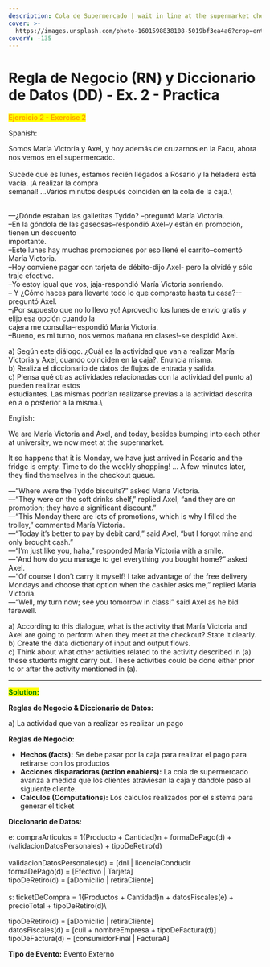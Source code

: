 ```yaml
---
description: Cola de Supermercado | wait in line at the supermarket checkout
cover: >-
  https://images.unsplash.com/photo-1601598838108-5019bf3ea4a6?crop=entropy&cs=srgb&fm=jpg&ixid=M3wxOTcwMjR8MHwxfHNlYXJjaHwyfHxzdXBlcm1hcmtldCUyMGxpbmV8ZW58MHx8fHwxNzQ0Mjk4MjQ4fDA&ixlib=rb-4.0.3&q=85
coverY: -135
---
```


# Regla de Negocio (RN) y Diccionario de Datos (DD) - Ex. 2 - Practica

<mark style="color:orange;">**Ejercicio 2 - Exercise 2**</mark>

Spanish:

Somos María Victoria y Axel, y hoy además de cruzarnos en la Facu, ahora nos vemos en el supermercado.&#x20;\
\
Sucede que es lunes, estamos recién llegados a Rosario y la heladera está vacía. ¡A realizar la compra\
semanal! ...Varios minutos después coinciden en la cola de la caja.\
\
—¿Dónde estaban las galletitas Tyddo? –preguntó María Victoria.\
–En la góndola de las gaseosas–respondió Axel–y están en promoción, tienen un descuento\
importante.\
–Este lunes hay muchas promociones por eso llené el carrito–comentó María Victoria.\
–Hoy conviene pagar con tarjeta de débito-dijo Axel- pero la olvidé y sólo traje efectivo.\
–Yo estoy igual que vos, jaja-respondió María Victoria sonriendo.\
– Y ¿Cómo haces para llevarte todo lo que compraste hasta tu casa?--preguntó Axel.\
–¡Por supuesto que no lo llevo yo! Aprovecho los lunes de envío gratis y elijo esa opción cuando la\
cajera me consulta–respondió María Victoria.\
–Bueno, es mi turno, nos vemos mañana en clases!-se despidió Axel.

a) Según este diálogo. ¿Cuál es la actividad que van a realizar María Victoria y Axel, cuando coinciden en la&#x20;caja?. Enuncia misma.\
b) Realiza el diccionario de datos de flujos de entrada y salida.\
c) Piensa qué otras actividades relacionadas con la actividad del punto a) pueden realizar estos\
estudiantes. Las mismas podrían realizarse previas a la actividad descrita en a o posterior a la misma.\


English:

We are María Victoria and Axel, and today, besides bumping into each other at university, we now meet at the supermarket.

It so happens that it is Monday, we have just arrived in Rosario and the fridge is empty. Time to do the weekly shopping! … A few minutes later, they find themselves in the checkout queue.

—“Where were the Tyddo biscuits?” asked María Victoria.\
—“They were on the soft drinks shelf,” replied Axel, “and they are on promotion; they have a significant discount.”\
—“This Monday there are lots of promotions, which is why I filled the trolley,” commented María Victoria.\
—“Today it’s better to pay by debit card,” said Axel, “but I forgot mine and only brought cash.”\
—“I’m just like you, haha,” responded María Victoria with a smile.\
—“And how do you manage to get everything you bought home?” asked Axel.\
—“Of course I don’t carry it myself! I take advantage of the free delivery Mondays and choose that option when the cashier asks me,” replied María Victoria.\
—“Well, my turn now; see you tomorrow in class!” said Axel as he bid farewell.

a) According to this dialogue, what is the activity that María Victoria and Axel are going to perform when they meet at the checkout? State it clearly.\
b) Create the data dictionary of input and output flows.\
c) Think about what other activities related to the activity described in (a) these students might carry out. These activities could be done either prior to or after the activity mentioned in (a).

***

<mark style="color:green;">**Solution:**</mark>

**Reglas de Negocio & Diccionario de Datos:**

a) La actividad que van a realizar es realizar un pago&#x20;

**Reglas de Negocio:**

* **Hechos (facts):** Se debe pasar por la caja para realizar el pago para retirarse con los productos
* **Acciones disparadoras (action enablers):** La cola de supermercado avanza a medida que los clientes atraviesan la caja y dandole paso al siguiente cliente. &#x20;
* **Calculos (Computations):** Los calculos realizados por el sistema para generar el ticket

**Diccionario de Datos:**

e: compraArticulos = 1{Producto + Cantidad}n + formaDePago(d) + (validacionDatosPersonales) + tipoDeRetiro(d)\
\
validacionDatosPersonales(d) = \[dnI | licenciaConducir\
formaDePago(d) = \[Efectivo | Tarjeta] \
tipoDeRetiro(d) = \[aDomicilio | retiraCliente]\
\
s: ticketDeCompra = 1{Productos + Cantidad}n + datosFiscales(e) + precioTotal + tipoDeRetiro(d)\


tipoDeRetiro(d) = \[aDomicilio | retiraCliente] \
datosFiscales(d) = \[cuil + nombreEmpresa + tipoDeFactura(d)]\
tipoDeFactura(d) = \[consumidorFinal | FacturaA] &#x20;

**Tipo de Evento:** Evento Externo
